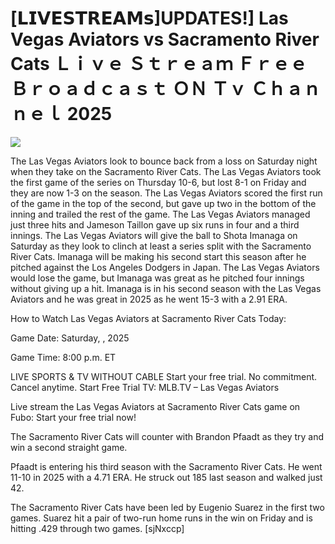 # [𝗟𝗜𝗩𝗘𝗦𝗧𝗥𝗘𝗔𝗠𝘀]UPDATES!] Las Vegas Aviators vs Sacramento River Cats Ｌｉｖｅ Ｓｔｒｅａｍ Ｆｒｅｅ Ｂｒｏａｄｃａｓｔ ＯＮ Ｔｖ Ｃｈａｎｎｅｌ  2025  
  
  
[![](https://i.imgur.com/qSNzIqt.png)](https://movie.rssnews.media/EACzBDWDN.php)  
  
The Las Vegas Aviators look to bounce back from a loss on Saturday night when they take on the Sacramento River Cats. The Las Vegas Aviators took the first game of the series on Thursday 10-6, but lost 8-1 on Friday and they are now 1-3 on the season. The Las Vegas Aviators scored the first run of the game in the top of the second, but gave up two in the bottom of the inning and trailed the rest of the game. The Las Vegas Aviators managed just three hits and Jameson Taillon gave up six runs in four and a third innings. The Las Vegas Aviators will give the ball to Shota Imanaga on Saturday as they look to clinch at least a series split with the Sacramento River Cats. Imanaga will be making his second start this season after he pitched against the Los Angeles Dodgers in Japan. The Las Vegas Aviators would lose the game, but Imanaga was great as he pitched four innings without giving up a hit. Imanaga is in his second season with the Las Vegas Aviators and he was great in 2025 as he went 15-3 with a 2.91 ERA.

How to Watch Las Vegas Aviators at Sacramento River Cats Today:

Game Date: Saturday, , 2025

Game Time: 8:00 p.m. ET

LIVE SPORTS & TV WITHOUT CABLE
Start your free trial. No commitment. Cancel anytime.
Start Free Trial
TV: MLB.TV – Las Vegas Aviators

Live stream the Las Vegas Aviators at Sacramento River Cats game on Fubo: Start your free trial now!

The Sacramento River Cats will counter with Brandon Pfaadt as they try and win a second straight game.

Pfaadt is entering his third season with the Sacramento River Cats. He went 11-10 in 2025 with a 4.71 ERA. He struck out 185 last season and walked just 42.

The Sacramento River Cats have been led by Eugenio Suarez in the first two games. Suarez hit a pair of two-run home runs in the win on Friday and is hitting .429 through two games. [sjNxccp]